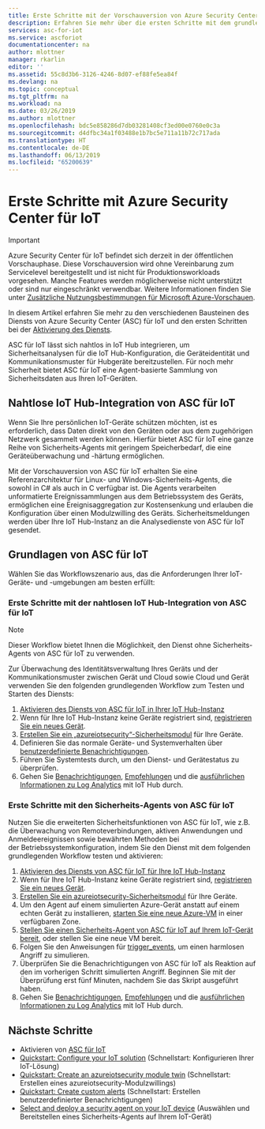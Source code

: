 ```yaml
---
title: Erste Schritte mit der Vorschauversion von Azure Security Center (ASC) für IoT | Microsoft-Dokumentation
description: Erfahren Sie mehr über die ersten Schritte mit dem grundlegenden Workflow der Features und des Diensts von Azure Security Center für IoT.
services: asc-for-iot
ms.service: ascforiot
documentationcenter: na
author: mlottner
manager: rkarlin
editor: ''
ms.assetid: 55c8d3b6-3126-4246-8d07-ef88fe5ea84f
ms.devlang: na
ms.topic: conceptual
ms.tgt_pltfrm: na
ms.workload: na
ms.date: 03/26/2019
ms.author: mlottner
ms.openlocfilehash: bdc5e858286d7db03281408cf3ed00e0760e0c3a
ms.sourcegitcommit: d4dfbc34a1f03488e1b7bc5e711a11b72c717ada
ms.translationtype: HT
ms.contentlocale: de-DE
ms.lasthandoff: 06/13/2019
ms.locfileid: "65200639"
---
```

# <a name="get-started-with-azure-security-center-for-iot"></a>Erste Schritte mit Azure Security Center für IoT 

> [!IMPORTANT]
> Azure Security Center für IoT befindet sich derzeit in der öffentlichen Vorschauphase.
> Diese Vorschauversion wird ohne Vereinbarung zum Servicelevel bereitgestellt und ist nicht für Produktionsworkloads vorgesehen. Manche Features werden möglicherweise nicht unterstützt oder sind nur eingeschränkt verwendbar. Weitere Informationen finden Sie unter [Zusätzliche Nutzungsbestimmungen für Microsoft Azure-Vorschauen](https://azure.microsoft.com/support/legal/preview-supplemental-terms/).

In diesem Artikel erfahren Sie mehr zu den verschiedenen Bausteinen des Diensts von Azure Security Center (ASC) für IoT und den ersten Schritten bei der [Aktivierung des Diensts](quickstart-onboard-iot-hub.md). 

ASC für IoT lässt sich nahtlos in IoT Hub integrieren, um Sicherheitsanalysen für die IoT Hub-Konfiguration, die Geräteidentität und Kommunikationsmuster für Hubgeräte bereitzustellen.
Für noch mehr Sicherheit bietet ASC für IoT eine Agent-basierte Sammlung von Sicherheitsdaten aus Ihren IoT-Geräten.

## <a name="asc-for-iot-seamless-iot-hub-integration"></a>Nahtlose IoT Hub-Integration von ASC für IoT

Wenn Sie Ihre persönlichen IoT-Geräte schützen möchten, ist es erforderlich, dass Daten direkt von den Geräten oder aus dem zugehörigen Netzwerk gesammelt werden können. Hierfür bietet ASC für IoT eine ganze Reihe von Sicherheits-Agents mit geringem Speicherbedarf, die eine Geräteüberwachung und -härtung ermöglichen.

Mit der Vorschauversion von ASC für IoT erhalten Sie eine Referenzarchitektur für Linux- und Windows-Sicherheits-Agents, die sowohl in C# als auch in C verfügbar ist.
Die Agents verarbeiten unformatierte Ereignissammlungen aus dem Betriebssystem des Geräts, ermöglichen eine Ereignisaggregation zur Kostensenkung und erlauben die Konfiguration über einen Modulzwilling des Geräts.
Sicherheitsmeldungen werden über Ihre IoT Hub-Instanz an die Analysedienste von ASC für IoT gesendet.

## <a name="asc-for-iot-basics"></a>Grundlagen von ASC für IoT

Wählen Sie das Workflowszenario aus, das die Anforderungen Ihrer IoT-Geräte- und -umgebungen am besten erfüllt:

### <a name="get-started-with-asc-for-iot-seamless-iot-hub-integration"></a>Erste Schritte mit der nahtlosen IoT Hub-Integration von ASC für IoT 

>[!Note]
>Dieser Workflow bietet Ihnen die Möglichkeit, den Dienst ohne Sicherheits-Agents von ASC für IoT zu verwenden. 

Zur Überwachung des Identitätsverwaltung Ihres Geräts und der Kommunikationsmuster zwischen Gerät und Cloud sowie Cloud und Gerät verwenden Sie den folgenden grundlegenden Workflow zum Testen und Starten des Diensts: 

1. [Aktivieren des Diensts von ASC für IoT in Ihrer IoT Hub-Instanz](quickstart-onboard-iot-hub.md)
1. Wenn für Ihre IoT Hub-Instanz keine Geräte registriert sind, [registrieren Sie ein neues Gerät](https://docs.microsoft.com/azure/iot-accelerators/quickstart-device-simulation-deploy).
1. [Erstellen Sie ein „azureiotsecurity“-Sicherheitsmodul](quickstart-create-security-twin.md) für Ihre Geräte. 
1. Definieren Sie das normale Geräte- und Systemverhalten über [benutzerdefinierte Benachrichtigungen](quickstart-create-custom-alerts.md). 
1. Führen Sie Systemtests durch, um den Dienst- und Gerätestatus zu überprüfen. 
1. Gehen Sie [Benachrichtigungen](concept-security-alerts.md), [Empfehlungen](concept-recommendations.md) und die [ausführlichen Informationen zu Log Analytics](how-to-security-data-access.md) mit IoT Hub durch. 


### <a name="get-started-with-asc-for-iot-security-agents"></a>Erste Schritte mit den Sicherheits-Agents von ASC für IoT

Nutzen Sie die erweiterten Sicherheitsfunktionen von ASC für IoT, wie z.B. die Überwachung von Remoteverbindungen, aktiven Anwendungen und Anmeldeereignissen sowie bewährten Methoden bei der Betriebssystemkonfiguration, indem Sie den Dienst mit dem folgenden grundlegenden Workflow testen und aktivieren: 

1. [Aktivieren des Diensts von ASC für IoT für Ihre IoT Hub-Instanz](quickstart-onboard-iot-hub.md)
1. Wenn für Ihre IoT Hub-Instanz keine Geräte registriert sind, [registrieren Sie ein neues Gerät](https://docs.microsoft.com/azure/iot-accelerators/quickstart-device-simulation-deploy).
1. [Erstellen Sie ein azureiotsecurity-Sicherheitsmodul](quickstart-create-security-twin.md) für Ihre Geräte.
1. Um den Agent auf einem simulierten Azure-Gerät anstatt auf einem echten Gerät zu installieren, [starten Sie eine neue Azure-VM](https://docs.microsoft.com/azure/virtual-machines/linux/quick-create-portal) in einer verfügbaren Zone. 
1. [Stellen Sie einen Sicherheits-Agent von ASC für IoT auf Ihrem IoT-Gerät bereit](how-to-deploy-linux-cs.md), oder stellen Sie eine neue VM bereit.
1. Folgen Sie den Anweisungen für [trigger_events](https://aka.ms/iot-security-github-trigger-events), um einen harmlosen Angriff zu simulieren.
1. Überprüfen Sie die Benachrichtigungen von ASC für IoT als Reaktion auf den im vorherigen Schritt simulierten Angriff. Beginnen Sie mit der Überprüfung erst fünf Minuten, nachdem Sie das Skript ausgeführt haben.
1. Gehen Sie [Benachrichtigungen](concept-security-alerts.md), [Empfehlungen](concept-recommendations.md) und die [ausführlichen Informationen zu Log Analytics](how-to-security-data-access.md) mit IoT Hub durch. 

## <a name="next-steps"></a>Nächste Schritte

- Aktivieren von [ASC für IoT](quickstart-onboard-iot-hub.md)
- [Quickstart: Configure your IoT solution](quickstart-configure-your-solution.md) (Schnellstart: Konfigurieren Ihrer IoT-Lösung)
- [Quickstart: Create an azureiotsecurity module twin](quickstart-create-security-twin.md) (Schnellstart: Erstellen eines azureiotsecurity-Modulzwillings)
- [Quickstart: Create custom alerts](quickstart-create-custom-alerts.md) (Schnellstart: Erstellen benutzerdefinierter Benachrichtigungen)
- [Select and deploy a security agent on your IoT device](how-to-deploy-agent.md) (Auswählen und Bereitstellen eines Sicherheits-Agents auf Ihrem IoT-Gerät)
